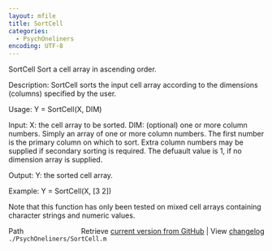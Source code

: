 ```yaml
---
layout: mfile
title: SortCell
categories:
  - PsychOneliners
encoding: UTF-8
---
```


 SortCell    Sort a cell array in ascending order.

 Description: SortCell sorts the input cell array according to the
   dimensions \(columns\) specified by the user.

 Usage: Y = SortCell\(X, DIM\)

 Input:
       X: the cell array to be sorted.
  DIM: \(optional\) one or more column numbers. Simply an array of one or
       more column numbers.  The first number is the primary column on
       which to sort. Extra column numbers may be supplied if secondary
       sorting is required. The defuault value is 1, if no dimension
       array is supplied.

 Output:
     Y: the sorted cell array.

 Example:    Y = SortCell\(X, \[3 2\]\)

 Note that this function has only been tested on mixed cell arrays
 containing character strings and numeric values.


<div class="code_header" style="text-align:right;">
  <span style="float:left;">Path&nbsp;&nbsp;</span> <span class="counter">Retrieve <a href=
  "https://raw.github.com/Psychtoolbox-3/Psychtoolbox-3/beta/./PsychOneliners/SortCell.m">current version from GitHub</a> | View <a href=
  "https://github.com/Psychtoolbox-3/Psychtoolbox-3/commits/beta/./PsychOneliners/SortCell.m">changelog</a></span>
</div>
<div class="code">
  <code>./PsychOneliners/SortCell.m</code>
</div>
